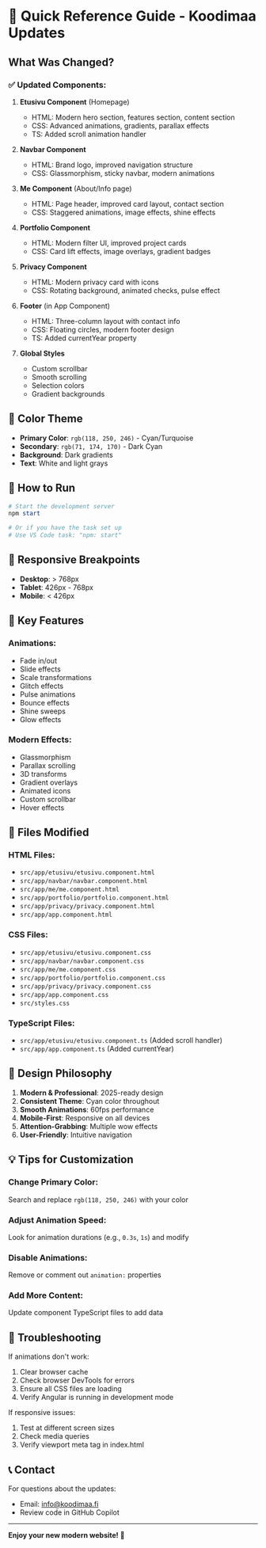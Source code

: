 # 🎨 Quick Reference Guide - Koodimaa Updates

## What Was Changed?

### ✅ Updated Components:

1. **Etusivu Component** (Homepage)
   - HTML: Modern hero section, features section, content section
   - CSS: Advanced animations, gradients, parallax effects
   - TS: Added scroll animation handler

2. **Navbar Component**
   - HTML: Brand logo, improved navigation structure
   - CSS: Glassmorphism, sticky navbar, modern animations

3. **Me Component** (About/Info page)
   - HTML: Page header, improved card layout, contact section
   - CSS: Staggered animations, image effects, shine effects

4. **Portfolio Component**
   - HTML: Modern filter UI, improved project cards
   - CSS: Card lift effects, image overlays, gradient badges

5. **Privacy Component**
   - HTML: Modern privacy card with icons
   - CSS: Rotating background, animated checks, pulse effect

6. **Footer** (in App Component)
   - HTML: Three-column layout with contact info
   - CSS: Floating circles, modern footer design
   - TS: Added currentYear property

7. **Global Styles**
   - Custom scrollbar
   - Smooth scrolling
   - Selection colors
   - Gradient backgrounds

## 🎨 Color Theme

- **Primary Color**: `rgb(118, 250, 246)` - Cyan/Turquoise
- **Secondary**: `rgb(71, 174, 170)` - Dark Cyan
- **Background**: Dark gradients
- **Text**: White and light grays

## 🚀 How to Run

```powershell
# Start the development server
npm start

# Or if you have the task set up
# Use VS Code task: "npm: start"
```

## 📱 Responsive Breakpoints

- **Desktop**: > 768px
- **Tablet**: 426px - 768px
- **Mobile**: < 426px

## 🎯 Key Features

### Animations:
- Fade in/out
- Slide effects
- Scale transformations
- Glitch effects
- Pulse animations
- Bounce effects
- Shine sweeps
- Glow effects

### Modern Effects:
- Glassmorphism
- Parallax scrolling
- 3D transforms
- Gradient overlays
- Animated icons
- Custom scrollbar
- Hover effects

## 🔧 Files Modified

### HTML Files:
- `src/app/etusivu/etusivu.component.html`
- `src/app/navbar/navbar.component.html`
- `src/app/me/me.component.html`
- `src/app/portfolio/portfolio.component.html`
- `src/app/privacy/privacy.component.html`
- `src/app/app.component.html`

### CSS Files:
- `src/app/etusivu/etusivu.component.css`
- `src/app/navbar/navbar.component.css`
- `src/app/me/me.component.css`
- `src/app/portfolio/portfolio.component.css`
- `src/app/privacy/privacy.component.css`
- `src/app/app.component.css`
- `src/styles.css`

### TypeScript Files:
- `src/app/etusivu/etusivu.component.ts` (Added scroll handler)
- `src/app/app.component.ts` (Added currentYear)

## 🎨 Design Philosophy

1. **Modern & Professional**: 2025-ready design
2. **Consistent Theme**: Cyan color throughout
3. **Smooth Animations**: 60fps performance
4. **Mobile-First**: Responsive on all devices
5. **Attention-Grabbing**: Multiple wow effects
6. **User-Friendly**: Intuitive navigation

## 💡 Tips for Customization

### Change Primary Color:
Search and replace `rgb(118, 250, 246)` with your color

### Adjust Animation Speed:
Look for animation durations (e.g., `0.3s`, `1s`) and modify

### Disable Animations:
Remove or comment out `animation:` properties

### Add More Content:
Update component TypeScript files to add data

## 🐛 Troubleshooting

If animations don't work:
1. Clear browser cache
2. Check browser DevTools for errors
3. Ensure all CSS files are loading
4. Verify Angular is running in development mode

If responsive issues:
1. Test at different screen sizes
2. Check media queries
3. Verify viewport meta tag in index.html

## 📞 Contact

For questions about the updates:
- Email: info@koodimaa.fi
- Review code in GitHub Copilot

---

**Enjoy your new modern website! 🎉**

